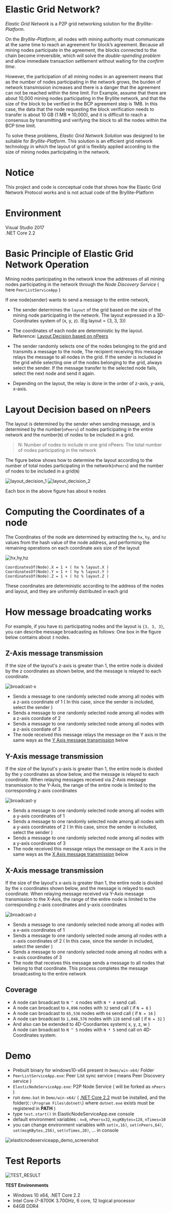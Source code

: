 # Elastic Grid Network?
*Elastic Grid Network* is a P2P grid networking solution for the *Bryllite-Platform*.  

On the *Bryllite-Platform*, all nodes with mining authority must communicate at the same time to reach an agreement for block’s agreement. Because all mining nodes participate in the agreement, the blocks connected to the chain become irreversible, which will solve the *double-spending problem* and allow immediate transaction settlement without waiting for the *confirm time*.  

However, the participation of all mining nodes in an agreement means that as the number of nodes participating in the network grows, the burden of network transmission increases and there is a danger that the agreement can not be reached within the time limit. For Example, assume that there are about 10,000 mining nodes participating in the Bryllite network, and that the size of the block to be verified in the BCP agreement step is 1MB. In this case, the data that the node requesting the block verification needs to transfer is about 10 GB (1 MB * 10,000), and it is difficult to reach a consensus by transmitting and verifying the block to all the nodes within the BCP time limit.  

To solve these problems, *Elastic Grid Network Solution* was designed to be suitable for *Bryllite-Platform*. This solution is an efficient grid network technology in which the layout of grid is flexibly applied according to the size of mining nodes participating in the network.

# Notice
This project and code is conceptual code that shows how the Elastic Grid Network Protocol works and is not actual code of the Bryllite-Platform

# Environment
Visual Studio 2017  
.NET Core 2.2

# Basic Principle of Elastic Grid Network Operation
Mining nodes participating in the network know the addresses of all mining nodes participating in the network through the *Node Discovery Service* ( here `PeerListServiceApp` )

If one node(sender) wants to send a message to the entire network,

* The sender determines the `layout` of the grid based on the size of the mining node participating in the network.
The layout expressed in a 3D-Coordinates system of (x, y, z). (Eg layout = {3, 3, 3})

* The coordinates of each node are deterministic by the layout.
Reference: [Layout Decision based on nPeers](#layout-decision-based-on-npeers)

* The sender randomly selects one of the nodes belonging to the grid and transmits a message to the node, The recipient receiving this message relays the message to all nodes in the grid.
If the sender is included in the grid while selecting one of the nodes belonging to the grid, always select the sender.
If the message transfer to the selected node fails, select the next node and send it again.

* Depending on the layout, the relay is done in the order of z-axis, y-axis, x-axis.

# Layout Decision based on nPeers
The layout is determined by the sender when sending message, and is determined by the number(`nPeers`) of nodes participating in the entire network and the number(`N`) of nodes to be included in a grid.

> N: Number of nodes to include in one grid
> nPeers: The total number of nodes participating in the network

The figure below shows how to determine the layout according to the number of total nodes participating in the network(`nPeers`) and the number of nodes to be included in a grid(`N`)

![layout_decision_1](https://user-images.githubusercontent.com/38033465/53714769-f64e8880-3e92-11e9-85b8-eed71251081f.jpg)
![layout_decision_2](https://user-images.githubusercontent.com/38033465/53714772-f8184c00-3e92-11e9-9cea-21d680406164.jpg)

Each box in the above figure has about `N` nodes

# Computing the Coordinates of a node
The Coordinates of the node are determined by extracting the `hx`, `hy`, and `hz` values from the hash value of the node address, and performing the remaining operations on each coordinate axis size of the layout

![hx,hy,hz](https://user-images.githubusercontent.com/38033465/53714789-11b99380-3e93-11e9-9a5f-aeb94da44145.jpg)

~~~
CoordinatesOf(Node).X = 1 + ( hx % layout.X )
CoordinatesOf(Node).Y = 1 + ( hy % layout.Y )
CoordinatesOf(Node).Z = 1 + ( hz % layout.Z )
~~~

These coordinates are deterministic according to the address of the nodes and layout, and they are uniformly distributed in each grid

# How message broadcating works
For example, if you have `81` participating nodes and the layout is `{3, 3, 3}`, you can describe message broadcasting as follows: One box in the figure below contains about `3` nodes.

## Z-Axis message transmission
If the size of the layout's z-axis is greater than 1, the entire node is divided by the z coordinates as shown below, and the message is relayed to each coordinate.

![broadcast-x](https://user-images.githubusercontent.com/38033465/53714872-64934b00-3e93-11e9-8891-324a07810bec.jpg)

* Sends a message to one randomly selected node among all nodes with a z-axis coordinate of 1 ( In this case, since the sender is included, select the sender )
* Sends a message to one randomly selected node among all nodes with a z-axis coordiate of 2
* Sends a message to one randomly selected node among all nodes with a z-axis coordiate of 3
* The node received this message relays the message on the Y axis in the same ways as the [Y Axis message transmission](#y-axis-message-transmission) below

## Y-Axis message transmission
If the size of the layout's y-axis is greater than 1, the entire node is divided by the y coordinates as show below, and the message is relayed to each coordinate. When relaying messages received via Z-Axis message transmission to the Y-Axis, the range of the entire node is limited to the corresponding z-axis coordinates

![broadcast-y](https://user-images.githubusercontent.com/38033465/53714875-665d0e80-3e93-11e9-8dda-a0cdd647b942.jpg)

* Sends a message to one randomly selected node among all nodes with a y-axis coordinates of 1
* Sends a message to one randomly selected node among all nodes with a y-axis coordinates of 2 ( In this case, since the sender is included, select the sender )
* Sends a message to one randomly selected node among all nodes with a y-axis coordinates of 3
* The node received this message relays the message on the X axis in the same ways as the [X Axis message transmission](#x-axis-message-transmission) below

## X-Axis message transmission
If the size of the layout's x-axis is greater than 1, the entire node is divided by the x coordinates shown below, and the message is relayed to each coordinate. When relaying message received via Y-Axis message transmission to the X-Axis, the range of the entire node is limited to the corresponding z-axis coordinates and y-axis coordinates

![broadcast-z](https://user-images.githubusercontent.com/38033465/53714883-6826d200-3e93-11e9-8ecb-8507a9a81af4.jpg)

* Sends a message to one randomly selected node among all nodes with a x-axis coordinates of 1
* Sends a message to one randonly selected node among all nodes with a x-axis coordinates of 2 ( In this case, since the sender in included, select the sender )
* Sends a message to one randonly selected node among all nodes with a x-axis coordinates of 3
* The node that receives this message sends a message to all nodes that belong to that coordinate. This process completes the message broadcasting to the entire network

## Coverage
* A node can broadcast to `N ^ 4` nodes with `N * 4` send call.  
* A node can broadcast to `4,096` nodes with `32` send call ( if `N = 8` )  
* A node can broadcast to `65,536` nodes with `64` send call ( if `N = 16` )  
* A node can broadcast to `1,048,576` nodes with `128` send call ( if `N = 32` )  
* And also can be extended to 4D-Coordiantes system( x, y, z, w )  
A node can broadcast to `N ^ 5` nodes with `N * 5` send call on 4D-Coordinates system.  

# Demo
* Prebuilt binary for windows10-x64 present in `Demo/win-x64/` Folder
* `PeerListServiceApp.exe`: Peer List sync service ( means Peer Discovery service )
* `ElasticNodeServiceApp.exe`: P2P Node Service ( will be forked as `nPeers` )
* run `demo.bat` in `Demo/win-x64/` 
( [.NET Core 2.2](https://dotnet.microsoft.com/download/dotnet-core/2.2) must be installed, and the folder(`C:\Program Files\dotnet\`) where `dotnet.exe` exists must be registered in **PATH** )
* type `test.start()` in ElasticNodeServiceApp.exe console
* default environment variables : `n=8`, `nPeers=32`, `msgKBytes=128`, `nTimes=10`
* you can change environment variables with `set(n,16)`, `set(nPeers,64)`, `set(msgKBytes,256)`, `set(nTimes,20)`, ... in console

![elasticnodeserviceapp_demo_screenshot](https://user-images.githubusercontent.com/39185929/57013410-60db3500-6c46-11e9-9ccb-986419a5c1b1.png)

# Test Reports

![TEST_RESULT](https://user-images.githubusercontent.com/39185929/57013490-b7e10a00-6c46-11e9-9092-40b5842125c4.png)

**TEST Environments**

* Windows 10 x64, .NET Core 2.2
* Intel Core i7-8700K 3.70GHz, 6 core, 12 logical processor
* 64GB DDR4

